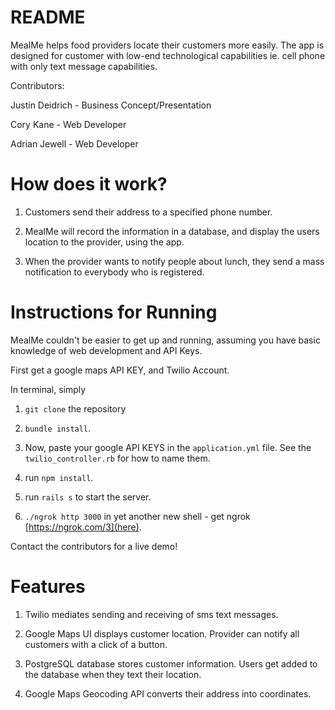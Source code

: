 # README

MealMe helps food providers locate their customers more easily. The app is designed for customer with low-end technological capabilities ie. cell phone with only text message capabilities.

Contributors:

Justin Deidrich - Business Concept/Presentation

Cory Kane - Web Developer

Adrian Jewell - Web Developer

# How does it work?

1. Customers send their address to a specified phone number.

2. MealMe will record the information in a database, and display the users location to the provider, using the app.

3. When the provider wants to notify people about lunch, they send a mass notification to everybody who is registered.

# Instructions for Running

MealMe couldn't be easier to get up and running, assuming you have basic knowledge of web development and API Keys.

First get a google maps API KEY, and Twilio Account.

In terminal, simply

1. `git clone` the repository

2. `bundle install`.

3. Now, paste your google API KEYS in the `application.yml` file.  See the `twilio_controller.rb` for how to name them.

4. run `npm install`.

5. run `rails s` to start the server.

6. `./ngrok http 3000` in yet another new shell - get ngrok [https://ngrok.com/3](here).

Contact the contributors for a live demo!

# Features

1. Twilio mediates sending and receiving of sms text messages.

2. Google Maps UI displays customer location. Provider can notify all customers with a click of a button.

3. PostgreSQL database stores customer information. Users get added to the database when they text their location.

4. Google Maps Geocoding API converts their address into coordinates.

